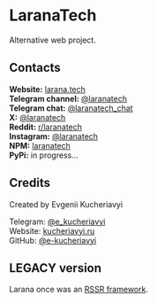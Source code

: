 # LaranaTech

Alternative web project.

## Contacts

**Website:** [larana.tech](https://larana.tech)  
**Telegram channel:** [@laranatech](https://t.me/laranatech)  
**Telegram chat:** [@laranatech_chat](https://t.me/laranatech_chat)  
**X:** [@laranatech](https://x.com/laranatech)  
**Reddit:** [r/laranatech](https://www.reddit.com/r/laranatech/)  
**Instagram:** [@laranatech](https://www.instagram.com/laranatech)  
**NPM:** [laranatech](https://www.npmjs.com/org/laranatech)  
**PyPi:** in progress...

## Credits

Created by Evgenii Kucheriavyi

Telegram: [@e_kucheriavyi](https://t.me/e_kucheriavyi)  
Website: [kucheriavyi.ru](https://kucheriavyi.ru)  
GitHub: [@e-kucheriavyi](https://github.com/e-kucheriavyi)

## LEGACY version

Larana once was an [RSSR framework](https://github.com/e-kucheriavyi/rssr).
